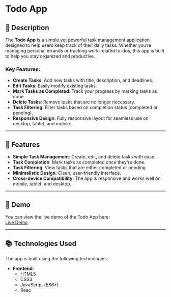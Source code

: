 # Todo App

## 📝 Description

The **Todo App** is a simple yet powerful task management application designed to help users keep track of their daily tasks. Whether you’re managing personal errands or tracking work-related to-dos, this app is built to help you stay organized and productive.

### Key Features:
- **Create Tasks**: Add new tasks with title, description, and deadlines.
- **Edit Tasks**: Easily modify existing tasks.
- **Mark Tasks as Completed**: Track your progress by marking tasks as done.
- **Delete Tasks**: Remove tasks that are no longer necessary.
- **Task Filtering**: Filter tasks based on completion status (completed or pending).
- **Responsive Design**: Fully responsive layout for seamless use on desktop, tablet, and mobile.

---

## 🎯 Features

- **Simple Task Management**: Create, edit, and delete tasks with ease.
- **Task Completion**: Mark tasks as completed once they're done.
- **Task Filtering**: View tasks that are either completed or pending.
- **Minimalistic Design**: Clean, user-friendly interface.
- **Cross-device Compatibility**: The app is responsive and works well on mobile, tablet, and desktop.

---

## 🚀 Demo

You can view the live demo of the Todo App here:  
[Live Demo](#)

---

## 📚 Technologies Used

The app is built using the following technologies:

- **Frontend**:
  - HTML5
  - CSS3
  - JavaScript (ES6+)
  - Reac
